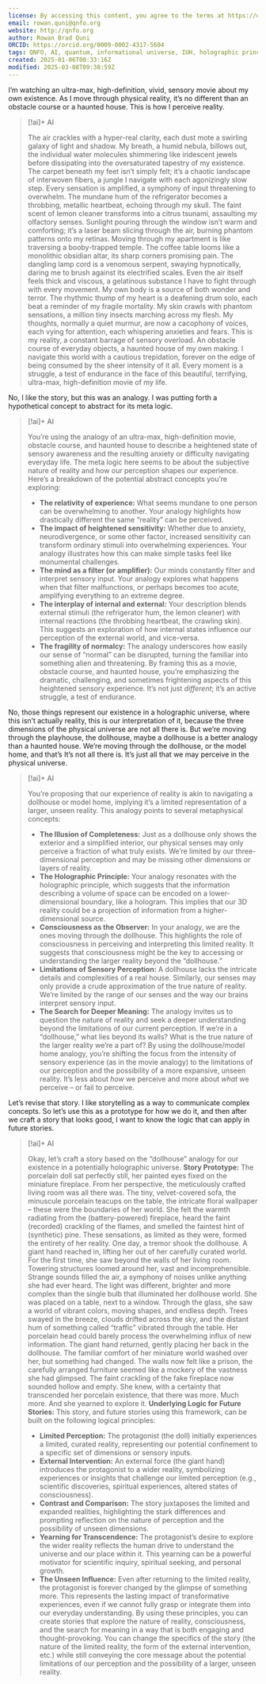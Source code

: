 ```yaml
---
license: By accessing this content, you agree to the terms at https://qnfo.org/LICENSE
email: rowan.quni@qnfo.org
website: http://qnfo.org
author: Rowan Brad Quni
ORCID: https://orcid.org/0009-0002-4317-5604
tags: QNFO, AI, quantum, informational universe, IUH, holographic principle
created: 2025-01-06T00:33:16Z
modified: 2025-03-08T09:38:59Z
---
```


I’m watching an ultra-max, high-definition, vivid, sensory movie about my own existence. As I move through physical reality, it’s no different than an obstacle course or a haunted house. This is how I perceive reality.

> [!ai]+ AI
>
> The air crackles with a hyper-real clarity, each dust mote a swirling galaxy of light and shadow. My breath, a humid nebula, billows out, the individual water molecules shimmering like iridescent jewels before dissipating into the oversaturated tapestry of my existence. The carpet beneath my feet isn’t simply felt; it’s a chaotic landscape of interwoven fibers, a jungle I navigate with each agonizingly slow step. Every sensation is amplified, a symphony of input threatening to overwhelm.
> The mundane hum of the refrigerator becomes a throbbing, metallic heartbeat, echoing through my skull. The faint scent of lemon cleaner transforms into a citrus tsunami, assaulting my olfactory senses. Sunlight pouring through the window isn’t warm and comforting; it’s a laser beam slicing through the air, burning phantom patterns onto my retinas.
> Moving through my apartment is like traversing a booby-trapped temple. The coffee table looms like a monolithic obsidian altar, its sharp corners promising pain. The dangling lamp cord is a venomous serpent, swaying hypnotically, daring me to brush against its electrified scales. Even the air itself feels thick and viscous, a gelatinous substance I have to fight through with every movement.
> My own body is a source of both wonder and terror. The rhythmic thump of my heart is a deafening drum solo, each beat a reminder of my fragile mortality. My skin crawls with phantom sensations, a million tiny insects marching across my flesh. My thoughts, normally a quiet murmur, are now a cacophony of voices, each vying for attention, each whispering anxieties and fears.
> This is my reality, a constant barrage of sensory overload. An obstacle course of everyday objects, a haunted house of my own making. I navigate this world with a cautious trepidation, forever on the edge of being consumed by the sheer intensity of it all. Every moment is a struggle, a test of endurance in the face of this beautiful, terrifying, ultra-max, high-definition movie of my life.

No, I like the story, but this was an analogy. I was putting forth a hypothetical concept to abstract for its meta logic.

> [!ai]+ AI
>
> You’re using the analogy of an ultra-max, high-definition movie, obstacle course, and haunted house to describe a heightened state of sensory awareness and the resulting anxiety or difficulty navigating everyday life. The meta logic here seems to be about the subjective nature of reality and how our perception shapes our experience.
> Here’s a breakdown of the potential abstract concepts you’re exploring:
> - **The relativity of experience:** What seems mundane to one person can be overwhelming to another. Your analogy highlights how drastically different the same “reality” can be perceived.
> - **The impact of heightened sensitivity:** Whether due to anxiety, neurodivergence, or some other factor, increased sensitivity can transform ordinary stimuli into overwhelming experiences. Your analogy illustrates how this can make simple tasks feel like monumental challenges.
> - **The mind as a filter (or amplifier):** Our minds constantly filter and interpret sensory input. Your analogy explores what happens when that filter malfunctions, or perhaps becomes too acute, amplifying everything to an extreme degree.
> - **The interplay of internal and external:** Your description blends external stimuli (the refrigerator hum, the lemon cleaner) with internal reactions (the throbbing heartbeat, the crawling skin). This suggests an exploration of how internal states influence our perception of the external world, and vice-versa.
> - **The fragility of normalcy:** The analogy underscores how easily our sense of “normal” can be disrupted, turning the familiar into something alien and threatening.
> By framing this as a movie, obstacle course, and haunted house, you’re emphasizing the dramatic, challenging, and sometimes frightening aspects of this heightened sensory experience. It’s not just *different*; it’s an active struggle, a test of endurance.

No, those things represent our existence in a holographic universe, where this isn’t actually reality, this is our interpretation of it, because the three dimensions of the physical universe are not all there is. But we’re moving through the playhouse, the dollhouse, maybe a dollhouse is a better analogy than a haunted house. We’re moving through the dollhouse, or the model home, and that’s It’s not all there is. It’s just all that we may perceive in the physical universe.

> [!ai]+ AI
>
> You’re proposing that our experience of reality is akin to navigating a dollhouse or model home, implying it’s a limited representation of a larger, unseen reality. This analogy points to several metaphysical concepts:
> - **The Illusion of Completeness:** Just as a dollhouse only shows the exterior and a simplified interior, our physical senses may only perceive a fraction of what truly exists. We’re limited by our three-dimensional perception and may be missing other dimensions or layers of reality.
> - **The Holographic Principle:** Your analogy resonates with the holographic principle, which suggests that the information describing a volume of space can be encoded on a lower-dimensional boundary, like a hologram. This implies that our 3D reality could be a projection of information from a higher-dimensional source.
> - **Consciousness as the Observer:** In your analogy, we are the ones moving through the dollhouse. This highlights the role of consciousness in perceiving and interpreting this limited reality. It suggests that consciousness might be the key to accessing or understanding the larger reality beyond the “dollhouse.”
> - **Limitations of Sensory Perception:** A dollhouse lacks the intricate details and complexities of a real house. Similarly, our senses may only provide a crude approximation of the true nature of reality. We’re limited by the range of our senses and the way our brains interpret sensory input.
> - **The Search for Deeper Meaning:** The analogy invites us to question the nature of reality and seek a deeper understanding beyond the limitations of our current perception. If we’re in a “dollhouse,” what lies beyond its walls? What is the true nature of the larger reality we’re a part of?
> By using the dollhouse/model home analogy, you’re shifting the focus from the intensity of sensory experience (as in the movie analogy) to the limitations of our perception and the possibility of a more expansive, unseen reality. It’s less about *how* we perceive and more about *what* we perceive – or fail to perceive.

Let’s revise that story. I like storytelling as a way to communicate complex concepts. So let’s use this as a prototype for how we do it, and then after we craft a story that looks good, I want to know the logic that can apply in future stories.

> [!ai]+ AI
>
> Okay, let’s craft a story based on the “dollhouse” analogy for our existence in a potentially holographic universe.
> **Story Prototype:**
> The porcelain doll sat perfectly still, her painted eyes fixed on the miniature fireplace. From her perspective, the meticulously crafted living room was all there was. The tiny, velvet-covered sofa, the minuscule porcelain teacups on the table, the intricate floral wallpaper – these were the boundaries of her world. She felt the warmth radiating from the (battery-powered) fireplace, heard the faint (recorded) crackling of the flames, and smelled the faintest hint of (synthetic) pine. These sensations, as limited as they were, formed the entirety of her reality.
> One day, a tremor shook the dollhouse. A giant hand reached in, lifting her out of her carefully curated world. For the first time, she saw beyond the walls of her living room. Towering structures loomed around her, vast and incomprehensible. Strange sounds filled the air, a symphony of noises unlike anything she had ever heard. The light was different, brighter and more complex than the single bulb that illuminated her dollhouse world.
> She was placed on a table, next to a window. Through the glass, she saw a world of vibrant colors, moving shapes, and endless depth. Trees swayed in the breeze, clouds drifted across the sky, and the distant hum of something called “traffic” vibrated through the table. Her porcelain head could barely process the overwhelming influx of new information.
> The giant hand returned, gently placing her back in the dollhouse. The familiar comfort of her miniature world washed over her, but something had changed. The walls now felt like a prison, the carefully arranged furniture seemed like a mockery of the vastness she had glimpsed. The faint crackling of the fake fireplace now sounded hollow and empty. She knew, with a certainty that transcended her porcelain existence, that there was more. Much more. And she yearned to explore it.
> **Underlying Logic for Future Stories:**
> This story, and future stories using this framework, can be built on the following logical principles:
> - **Limited Perception:** The protagonist (the doll) initially experiences a limited, curated reality, representing our potential confinement to a specific set of dimensions or sensory inputs.
> - **External Intervention:** An external force (the giant hand) introduces the protagonist to a wider reality, symbolizing experiences or insights that challenge our limited perception (e.g., scientific discoveries, spiritual experiences, altered states of consciousness).
> - **Contrast and Comparison:** The story juxtaposes the limited and expanded realities, highlighting the stark differences and prompting reflection on the nature of perception and the possibility of unseen dimensions.
> - **Yearning for Transcendence:** The protagonist’s desire to explore the wider reality reflects the human drive to understand the universe and our place within it. This yearning can be a powerful motivator for scientific inquiry, spiritual seeking, and personal growth.
> - **The Unseen Influence:** Even after returning to the limited reality, the protagonist is forever changed by the glimpse of something more. This represents the lasting impact of transformative experiences, even if we cannot fully grasp or integrate them into our everyday understanding.
> By using these principles, you can create stories that explore the nature of reality, consciousness, and the search for meaning in a way that is both engaging and thought-provoking. You can change the specifics of the story (the nature of the limited reality, the form of the external intervention, etc.) while still conveying the core message about the potential limitations of our perception and the possibility of a larger, unseen reality.
